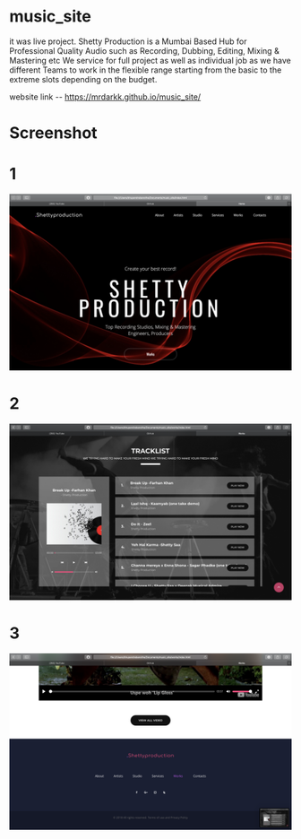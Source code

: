 # music_site
 it was live project. Shetty Production is a Mumbai Based Hub for Professional Quality Audio such as Recording, Dubbing, Editing, Mixing & Mastering etc We service for full project as well as individual job as we have different Teams to work in the flexible range starting from the basic to the extreme slots depending on the budget.
 
 website link -- https://mrdarkk.github.io/music_site/

# Screenshot

# 1

<img src="https://github.com/mrDarkk/music_site/blob/master/screenshot/Screenshot%202020-01-27%20at%209.57.07%20PM.png">

# 2

<img src="https://github.com/mrDarkk/music_site/blob/master/screenshot/Screenshot%202020-01-27%20at%209.57.58%20PM.png">

# 3

<img src="https://github.com/mrDarkk/music_site/blob/master/screenshot/Screenshot%202020-01-27%20at%209.58.03%20PM.png">
